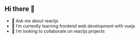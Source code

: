 ## Hi there 👋
- 💬 Ask me about reactjs
- 🌱 I’m currently learning frontend web development with vuejs
- 👯 I’m looking to collaborate on reactjs projects

<!--
**tobyKen98/tobyken98** is a ✨ _special_ ✨ repository because its `README.md` (this file) appears on your GitHub profile.

Here are some ideas to get you started:


- 🤔 I’m looking for help with ...
- 📫 How to reach me: ...
- 😄 Pronouns: ...
- ⚡ Fun fact: ...
-->
